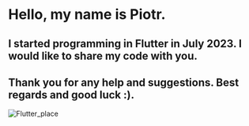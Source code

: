 # Hello, my name is Piotr.
## I started programming in Flutter in July 2023. I would like to share my code with you.
## Thank you for any help and suggestions. Best regards and good luck :).
<!--
**ppawlusiak/ppawlusiak** is a ✨ _special_ ✨ repository because its `README.md` (this file) appears on your GitHub profile.

Here are some ideas to get you started:

- 🔭 I’m currently working on ...
- 🌱 I’m currently learning ...
- 👯 I’m looking to collaborate on ...
- 🤔 I’m looking for help with ...
- 💬 Ask me about ...
- 📫 How to reach me: ...
- 😄 Pronouns: ...
- ⚡ Fun fact: ...
-->
![Flutter_place](https://github.com/ppawlusiak/ppawlusiak/assets/140799678/92727840-8ce4-43ff-bbb3-d3ec5bb2dec6)

